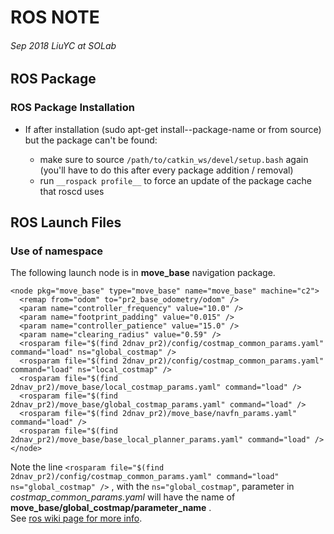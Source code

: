 # ROS NOTE     
###### Sep 2018 LiuYC at SOLab

## ROS Package 
### ROS Package Installation
 - If after installation (sudo apt-get install-<distro>-package-name or from source) but the package can't be found:
   - make sure to source `/path/to/catkin_ws/devel/setup.bash` again (you'll have to do this after every package addition / removal)
   - run `__rospack profile__` to force an update of the package cache that roscd uses

## ROS Launch Files
### __Use of namespace__
  The following launch node is in __move_base__ navigation package.
  ```
  <node pkg="move_base" type="move_base" name="move_base" machine="c2">
    <remap from="odom" to="pr2_base_odometry/odom" />
    <param name="controller_frequency" value="10.0" />
    <param name="footprint_padding" value="0.015" />
    <param name="controller_patience" value="15.0" />
    <param name="clearing_radius" value="0.59" />
    <rosparam file="$(find 2dnav_pr2)/config/costmap_common_params.yaml" command="load" ns="global_costmap" />
    <rosparam file="$(find 2dnav_pr2)/config/costmap_common_params.yaml" command="load" ns="local_costmap" />
    <rosparam file="$(find 2dnav_pr2)/move_base/local_costmap_params.yaml" command="load" />
    <rosparam file="$(find 2dnav_pr2)/move_base/global_costmap_params.yaml" command="load" />
    <rosparam file="$(find 2dnav_pr2)/move_base/navfn_params.yaml" command="load" />
    <rosparam file="$(find 2dnav_pr2)/move_base/base_local_planner_params.yaml" command="load" />
  </node>

  ```
  Note the line `<rosparam file="$(find 2dnav_pr2)/config/costmap_common_params.yaml" command="load" ns="global_costmap" />`
  , with the `ns="global_costmap"`, parameter in _costmap_common_params.yaml_ will have the name of __move_base/global_costmap/parameter_name__ .
  <br/>See [ros wiki page for more info][1].
  
  
  
  
  
  
  [1]:http://wiki.ros.org/ROS/Tutorials/Roslaunch%20tips%20for%20larger%20projects
